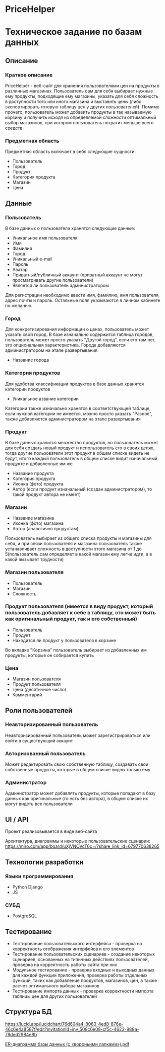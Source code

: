 # PriceHelper
# Техническое задание по базам данных
## Описание
### Краткое описание
PriceHelper - веб-сайт для хранения пользователями цен на продукты
в различных магазинах. Пользователь сам для себя выбирает нужные ему
продукты, подходящие ему магазины, указать для себя сложность в
доступности того или иного магазина и выставить цены (либо 
экспортировать готовую таблицу цен у других пользователей). 
Помимо прочего, пользователь может добавить продукты в так называемую
корзину и получить исходя из определяемой сложности
оптимальный выбор магазинов, при котором
пользователь потратит меньше всего средств.

### Предметная область
Предметная область включает в себя следующие сущности:
* Пользователь 
* Город
* Продукт
* Категория продукта
* Магазин
* Цена

## Данные 
### Пользователь
В базе данных о пользователе хранятся следующие данные:
* Уникальное имя пользователя 
* Имя
* Фамилия
* Город
* Уникальный e-mail
* Пароль
* Аватар
* Приватный/публичный аккаунт (приватный аккаунт не могут просматривать
другие пользователи)
* Является ли пользователь администратором

Для регистрации необходимо ввести имя, фамилию, имя пользователя,
адрес почты и пароль. Остальные поля указываются в личном кабинете
по желанию. 

### Город
Для конкретизирования информации о ценах, пользователь может указать
свой город. В базе изначально содержится таблица городов,
пользователь может просто указать "Другой город", если его там нет,
это опциональная характеристика. Города добавляются администратором
на этапе развертывания.

* Название города

### Категория продуктов
Для удобства классификации продуктов в базе данных хранятся
категории продуктов

* Уникальное азвание категории

Категории также изначально хранятся в соответствующей таблице,
если нужной категории не имеется, можно просто указать "Разное",
также добавляются администратором на этапе развертывания

### Продукт
В базе данных хранится множество продуктов, но пользователь
может для себя создать новый продукт и использователь его в своих
целях, тогда другие пользователи этот продукт в общем списке видеть
не будут, итого каждый пользователь в общем списке видит 
изначальный продукте и добавленные им же

* Название продукта
* Категория продукта
* Иконка (фото) продукта
* Автор (если продукт изначальный (создан администратором), 
то такой продукт автора не имеет)

### Магазин
* Название магазина
* Иконка (фото) магазина
* Автор (аналогично продуктам)

Пользователь выбирает из общего списка продукты и магазины для себя,
и при связи пользователя и магазина пользователь также устанавливает
сложность в доступности этого магазина от 1 до 5(пользователь
сам определяет в какой магазин ему легче идти, а в какой вызывает
трудности)

### Магазин пользователя
* Пользователь
* Магазин
* Сложность

### Продукт пользователя (имеется в виду продукт, который пользователь добавляет к себе в таблицу, это может быть как оригинальный продукт, так и его собственный)
* Пользователь
* Продукт
* Находится ли продукт у пользователя в корзине

Во вкладке "Корзина" пользователь выбирает из добавленных им продукты,
которые он собирается купить

### Цена
* Магазин пользователя
* Продукт пользователя
* Цена (десятичное число)
* Комментарий

## Роли пользователей
### Неавторизированный пользователь
Неавторизированный пользователь может зарегистрироваться или войти
в существующий аккаунт
### Авторизованный пользователь
Может редактировать свою собственную таблицу, создавать свои
собственные продукты, которые в общем списке видны только ему
### Администратор
Администратор может добавлять продукты, которые попадают в базу данных
как оригинальные (то есть без автора), 
в общем списке их могут видеть все пользователи
 
## UI / API
Проект реализовывается в виде веб-сайта

Архитектура, диаграммы и некоторые пользовательские сценарии:
https://miro.com/app/board/uXjVNOVcT6c=/?share_link_id=679770638265

## Технологии разработки
### Языки программирования
* Python Django
* JS
### СУБД
* PostgreSQL

## Тестирование
* Тестирование пользовательского интерфейса - проверка на корректность
отображения интерфейса и его элементов
* Тестирование пользовательских сценариев - создание некоторых
сценариев, основанных на типичных действиях пользователей,
проверка на корректность работы сайта при них
* Модульное тестирование - проверка входных и выходных данных для
каждой функции приложения, проверка работы отдельных функций, таких как
добавление продуктов, магазинов, цен, а также расчет оптимального
выбора магазинов
* Тестирование импорта данных - проверка корректности импорта
таблицы цен для других пользователей

## Структура БД
https://lucid.app/lucidchart/76d604a4-8063-4ed8-876e-46c6e4a8587f/edit?invitationId=inv_508c6e08-cf5c-4622-988a-78ded2984e8b

[ER-диаграмма базы данных (с «вороньими лапками»).pdf](https://github.com/villerbond/PriceHelper/files/13688250/ER-.pdf)
